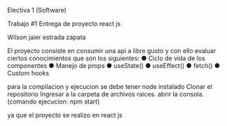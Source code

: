 Electiva 1 (Software)

Trabajo #1 Entrega de proyecto react js

Wilson jaier estrada zapata

El proyecto consiste en consumir una api a libre gusto y con ello evaluar ciertos conocimientos que son los siguientes:
● Ciclo de vida de los componentes
● Manejo de props
● useState()
● useEffect()
● fetch()
● Custom hooks


para la compilacion y ejecucion se debe tener node instalado
Clonar el repositorio
Ingresar a la carpeta de archivos raices.
abrir la consola.
(comando ejecucion: npm start)

ya que el proyecto se realizo en 
react js
